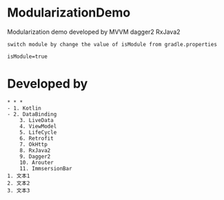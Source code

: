 # ModularizationDemo
Modularization demo developed by MVVM dagger2 RxJava2

```
switch module by change the value of isModule from gradle.properties

isModule=true

```

# Developed by

```
* * *
- 1. Kotlin
- 2. DataBinding
    3. LiveData
    4. ViewModel
    5. LifeCycle
    6. Retrofit
    7. OkHttp
    8. RxJava2
    9. Dagger2
    10. Arouter
    11. ImmsersionBar
1. 文本1
2. 文本2
3. 文本3
```
